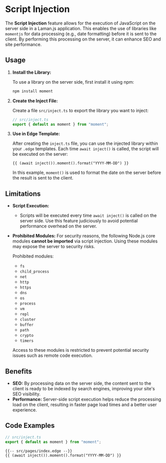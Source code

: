 # Script Injection

The **Script Injection** feature allows for the execution of JavaScript on the server side in a Laman.js application. This enables the use of libraries like `momentjs` for data processing (e.g., date formatting) before it is sent to the client. By performing this processing on the server, it can enhance SEO and site performance.

## Usage

1. **Install the Library:**

   To use a library on the server side, first install it using npm:

   ```bash
   npm install moment
   ```

2. **Create the Inject File:**

   Create a file `src/inject.ts` to export the library you want to inject:

   ```typescript
   // src/inject.ts
   export { default as moment } from "moment";
   ```

3. **Use in Edge Template:**

   After creating the `inject.ts` file, you can use the injected library within your `.edge` templates. Each time `await inject()` is called, the script will be executed on the server:

   ```edge
   {{ (await inject()).moment().format("YYYY-MM-DD") }}
   ```

   In this example, `moment()` is used to format the date on the server before the result is sent to the client.

## Limitations

- **Script Execution:**

  - Scripts will be executed every time `await inject()` is called on the server side. Use this feature judiciously to avoid potential performance overhead on the server.

- **Prohibited Modules:**
  For security reasons, the following Node.js core modules **cannot be imported** via script injection. Using these modules may expose the server to security risks.

  Prohibited modules:

  - `fs`
  - `child_process`
  - `net`
  - `http`
  - `https`
  - `dns`
  - `os`
  - `process`
  - `vm`
  - `repl`
  - `cluster`
  - `buffer`
  - `path`
  - `crypto`
  - `timers`

  Access to these modules is restricted to prevent potential security issues such as remote code execution.

## Benefits

- **SEO:**
  By processing data on the server side, the content sent to the client is ready to be indexed by search engines, improving your site's SEO visibility.
- **Performance:**
  Server-side script execution helps reduce the processing load on the client, resulting in faster page load times and a better user experience.

## Code Examples

```typescript
// src/inject.ts
export { default as moment } from "moment";
```

```edge
{{-- src/pages/index.edge --}}
{{ (await inject()).moment().format("YYYY-MM-DD") }}
```

